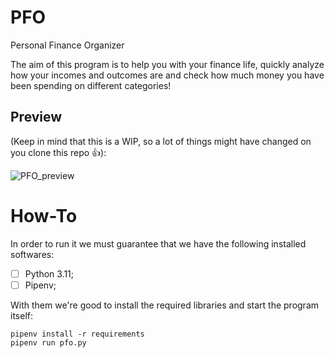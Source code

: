 # PFO
Personal Finance Organizer

The aim of this program is to help you with your finance life, quickly analyze how your incomes and outcomes are and check how much money you have been spending on different categories!

## Preview 
(Keep in mind that this is a WIP, so a lot of things might have changed on you clone this repo 👍):

![PFO_preview](https://github.com/marcosatsf/PFO/tree/main/assets/videos/pfo_example.gif)

# How-To

In order to run it we must guarantee that we have the following installed softwares:
- [ ] Python 3.11;
- [ ] Pipenv;

With them we're good to install the required libraries and start the program itself:
```
pipenv install -r requirements
pipenv run pfo.py
```
